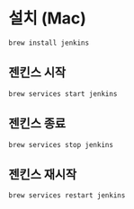 # 설치 (Mac)
```
brew install jenkins
```

## 젠킨스 시작
```
brew services start jenkins
```

## 젠킨스 종료
```
brew services stop jenkins
```

## 젠킨스 재시작
```
brew services restart jenkins
```

